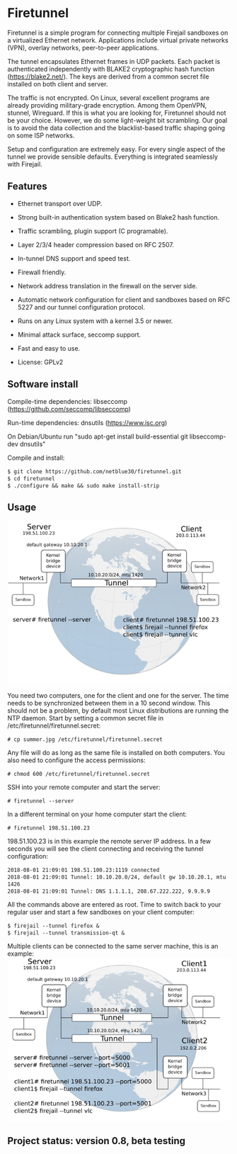 # Firetunnel

Firetunnel is a simple program for connecting multiple Firejail sandboxes
on a virtualized Ethernet network. Applications include
virtual private networks (VPN), overlay networks, peer-to-peer applications.

The tunnel encapsulates Ethernet frames in UDP packets. Each packet is authenticated
independently with BLAKE2 cryptographic hash function (https://blake2.net/).
The keys are derived from a common secret file installed on both client and server.

The traffic is not encrypted. On Linux, several excellent programs are already
providing military-grade encryption. Among them OpenVPN, stunnel, Wireguard.
If this is what you are looking for, Firetunnel should not be your choice.
However, we do some light-weight bit scrambling.
Our goal is to avoid the data collection and the blacklist-based traffic shaping
going on some ISP networks.

Setup and configuration are extremely easy.
For every single aspect of the tunnel we provide sensible defaults.
Everything is integrated seamlessly with Firejail.


## Features

* Ethernet transport over UDP.

* Strong built-in authentication system based on Blake2 hash function.

* Traffic scrambling, plugin support (C programable).

* Layer 2/3/4 header compression based on RFC 2507.

* In-tunnel DNS support and speed test.

* Firewall friendly.

* Network address translation in the firewall on the server side.

* Automatic network configuration for client and sandboxes based on RFC 5227 and our tunnel configuration protocol.

* Runs on any Linux system with a kernel 3.5 or newer.

* Minimal attack surface, seccomp support.

* Fast and easy to use.

* License: GPLv2


## Software install

Compile-time dependencies: libseccomp (https://github.com/seccomp/libseccomp)

Run-time dependencies: dnsutils (https://www.isc.org)

On Debian/Ubuntu run "sudo apt-get install build-essential git libseccomp-dev dnsutils"

Compile and install:
`````
$ git clone https://github.com/netblue30/firetunnel.git
$ cd firetunnel
$ ./configure && make && sudo make install-strip
`````

## Usage

![network diagram](drawing2.png)

You need two computers, one for the client and one for the server.
The time needs to be synchronized between them in a 10 second window.
This should not be a problem, by default most Linux distributions are running the NTP daemon.
Start by setting a common secret file in /etc/firetunnel/firetunnel.secret:
`````
# cp summer.jpg /etc/firetunnel/firetunnel.secret
`````

Any file will do as long as the same file is installed on both computers. You also need to configure the access permissions:
`````
# chmod 600 /etc/firetunnel/firetunnel.secret
`````
SSH into your remote computer and start the server:
`````
# firetunnel --server
`````
In a different terminal on your home computer start the client:
`````
# firetunnel 198.51.100.23
`````
198.51.100.23 is in this example the remote server IP address.
In a few seconds you will see the client connecting and receiving the tunnel configuration:
`````
2018-08-01 21:09:01 198.51.100.23:1119 connected
2018-08-01 21:09:01 Tunnel: 10.10.20.0/24, default gw 10.10.20.1, mtu 1426
2018-08-01 21:09:01 Tunnel: DNS 1.1.1.1, 208.67.222.222, 9.9.9.9
`````
All the commands above are entered as root. Time to switch back to your regular user
and start a few sandboxes on your client computer:
`````
$ firejail --tunnel firefox &
$ firejail --tunnel transmission-qt &
`````
Multiple clients can be connected to the same server machine, this is an example:
![network diagram](drawing4.png)

## Project status: version 0.8, beta testing




